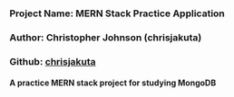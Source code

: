 ### Project Name: MERN Stack Practice Application
### Author: Christopher Johnson (chrisjakuta)
### Github: [chrisjakuta](https://github.com/chrisjakuta)

#### A practice MERN stack project for studying MongoDB
